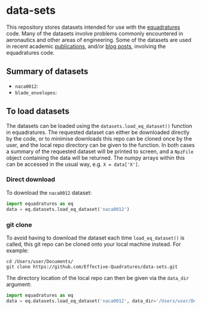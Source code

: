# data-sets
This repository stores datasets intended for use with the [equadratures](https://github.com/Effective-Quadratures/equadratures) code. Many of the datasets involve problems commonly encountered in aeronautics and other areas of engineering. Some of the datasets are used in recent academic [publications](https://equadratures.org/_documentation/references.html), and/or [blog posts](https://discourse.equadratures.org/), involving the equadratures code.

## Summary of datasets

- `naca0012`: 
- `blade_envelopes`:

## To load datasets
The datasets can be loaded using the `datasets.load_eq_dataset()` function in equadratures. The requested dataset can either be downloaded directly by the code, or to minimise downloads this repo can be cloned once by the user, and the local repo directory can be given to the function. In both cases a summary of the requested dataset will be printed to screen, and a `NpzFile` object containing the data will be returned. The numpy arrays within this can be accessed in the usual way, e.g. `X = data['X']`.

### Direct download
To download the `naca0012` dataset:

```python
import equadratures as eq
data = eq.datasets.load_eq_dataset('naca0012')
```

### git clone

To avoid having to download the dataset each time `load_eq_dataset()` is called, this git repo can be cloned onto your local machine instead. For example:

```console
cd /Users/user/Documents/
git clone https://github.com/Effective-Quadratures/data-sets.git
```

The directory location of the local repo can then be given via the `data_dir` argument:

```python
import equadratures as eq
data = eq.datasets.load_eq_dataset('naca0012', data_dir='/Users/user/Documents/data-sets')
```
